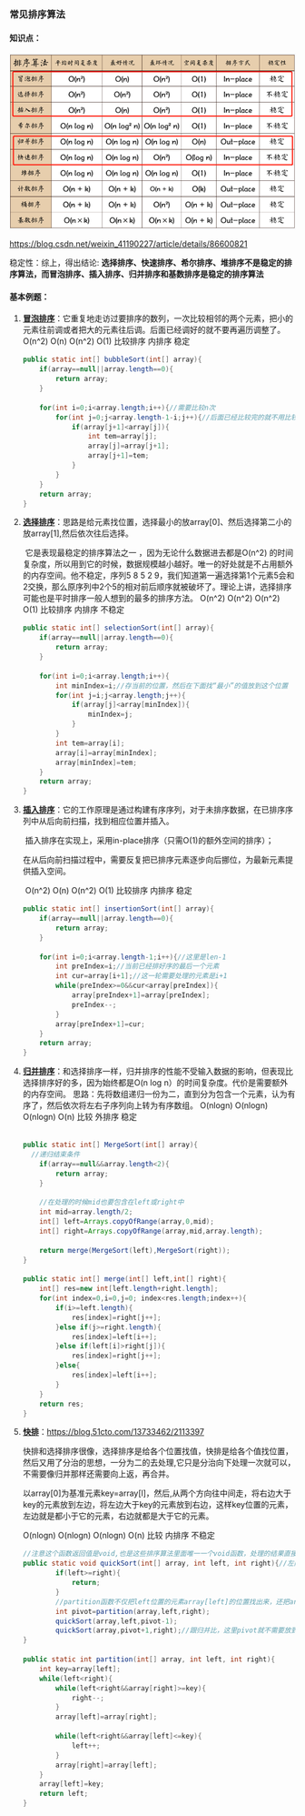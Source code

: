 ###                                               常见排序算法

#### 知识点：

![image-20200605125738239](https://github.com/Liukemeng/Algorithm-java/blob/master/figures/image-20200605125738239.png)

https://blog.csdn.net/weixin_41190227/article/details/86600821

稳定性：综上，得出结论: **选择排序、快速排序、希尔排序、堆排序不是稳定的排序算法，而冒泡排序、插入排序、归并排序和基数排序是稳定的排序算法**



#### 基本例题：

1. <u>**冒泡排序**</u>：它重复地走访过要排序的数列，一次比较相邻的两个元素，把小的元素往前调或者把大的元素往后调。后面已经调好的就不要再遍历调整了。
   O(n^2)  O(n)  O(n^2)  O(1) 比较排序  内排序  稳定

   ```java
   public static int[] bubbleSort(int[] array){
       if(array==null||array.length==0){
           return array;
       }
   
       for(int i=0;i<array.length;i++){//需要比较n次
           for(int j=0;j<array.length-1-i;j++){//后面已经比较完的就不用比较了，n-1-i，这个点很常见，比如在比较回文的时候。
               if(array[j+1]<array[j]){
                   int tem=array[j];
                   array[j]=array[j+1];
                   array[j+1]=tem;
               }
           }
       }
       return array;
   }
   ```

2. <u>**选择排序**</u>：思路是给元素找位置，选择最小的放array[0]、然后选择第二小的放array[1],然后依次往后选择。

   ​     它是表现最稳定的排序算法之一 ，因为无论什么数据进去都是O(n^2) 的时间复杂度，所以用到它的时候，数据规模越小越好。唯一的好处就是不占用额外的内存空间。他不稳定，序列5 8 5 2 9，我们知道第一遍选择第1个元素5会和2交换，那么原序列中2个5的相对前后顺序就被破坏了。
   ​    理论上讲，选择排序可能也是平时排序一般人想到的最多的排序方法。
   O(n^2)  O(n^2)  O(n^2)  O(1) 比较排序 内排序 不稳定

   ```java
   public static int[] selectionSort(int[] array){
       if(array==null||array.length==0){
           return array;
       }
   
       for(int i=0;i<array.length;i++){
           int minIndex=i;//存当前的位置，然后在下面找“最小”的值放到这个位置
           for(int j=i;j<array.length;j++){
               if(array[j]<array[minIndex]){
                   minIndex=j;
               }
           }
           int tem=array[i];
           array[i]=array[minIndex];
           array[minIndex]=tem;
       }
       return array;
   }
   ```

3. <u>**插入排序**</u>：它的工作原理是通过构建有序序列，对于未排序数据，在已排序序列中从后向前扫描，找到相应位置并插入。

   ​    插入排序在实现上，采用in-place排序（只需O(1)的额外空间的排序）；

   ​    在从后向前扫描过程中，需要反复把已排序元素逐步向后挪位，为最新元素提供插入空间。

   ​    O(n^2)  O(n)  O(n^2)  O(1) 比较排序  内排序 稳定

   ```java
   public static int[] insertionSort(int[] array){
       if(array==null||array.length==0){
           return array;
       }
       
       for(int i=0;i<array.length-1;i++){//这里是len-1
           int preIndex=i;//当前已经排好序的最后一个元素
           int cur=array[i+1];//这一轮需要处理的元素是i+1
           while(preIndex>=0&&cur<array[preIndex]){
               array[preIndex+1]=array[preIndex];
               preIndex--;
           }
           array[preIndex+1]=cur;
       }
       return array;
   }
   ```

4. <u>**归并排序**</u>：和选择排序一样，归并排序的性能不受输入数据的影响，但表现比选择排序好的多，因为始终都是O(n log n）的时间复杂度。代价是需要额外的内存空间。
   思路：先将数组递归一份为二，直到分为包含一个元素，认为有序了，然后依次将左右子序列向上转为有序数组。
   O(nlogn)  O(nlogn)  O(nlogn)  O(n)  比较 外排序 稳定

   ```java
   
   public static int[] MergeSort(int[] array){
     //递归结束条件
       if(array==null&&array.length<2){
           return array;
       }
   
       //在处理的时候mid也要包含在left或right中
       int mid=array.length/2;
       int[] left=Arrays.copyOfRange(array,0,mid);
       int[] right=Arrays.copyOfRange(array,mid,array.length);
     
       return merge(MergeSort(left),MergeSort(right));
   }
   
   public static int[] merge(int[] left,int[] right){
       int[] res=new int[left.length+right.length];
       for(int index=0,i=0,j=0; index<res.length;index++){
           if(i>=left.length){
               res[index]=right[j++];
           }else if(j>=right.length){
               res[index]=left[i++];
           }else if(left[i]>right[j]){
               res[index]=right[j++];
           }else{
               res[index]=left[i++];
           }
       }
       return res;
   }
   ```

5. <u>**快排**</u>：https://blog.51cto.com/13733462/2113397

   快排和选择排序很像，选择排序是给各个位置找值，快排是给各个值找位置，然后又用了分治的思想，一分为二的去处理,它只是分治向下处理一次就可以，不需要像归并那样还需要向上返，再合并。

   以array[0]为基准元素key=array[l]，然后,从两个方向往中间走，将右边大于key的元素放到左边，将左边大于key的元素放到右边，这样key位置的元素，左边就是都小于它的元素，右边就都是大于它的元素。

   O(nlogn)  O(nlogn)  O(nlogn)  O(n)  比较 内排序 不稳定

   ```java
   //注意这个函数返回值是void,也是这些排序算法里面唯一一个void函数，处理的结果直接放到array里面。
   public static void quickSort(int[] array, int left, int right){//左闭右闭
           if(left>=right){
               return;
           }
           //partition函数不仅把left位置的元素array[left]的位置找出来，还把array[left]放到了正确的位置上。
           int pivot=partition(array,left,right);
           quickSort(array,left,pivot-1);
           quickSort(array,pivot+1,right);//跟归并比，这里pivot就不需要放到后续的处理中了
   }
   
   public static int partition(int[] array, int left, int right){
       int key=array[left];
       while(left<right){
           while(left<right&&array[right]>=key){
               right--;
           }
           array[left]=array[right];
           
           while(left<right&&array[left]<=key){
               left++;
           }
           array[right]=array[left];
       }
       array[left]=key;
       return left;
   }
   ```

